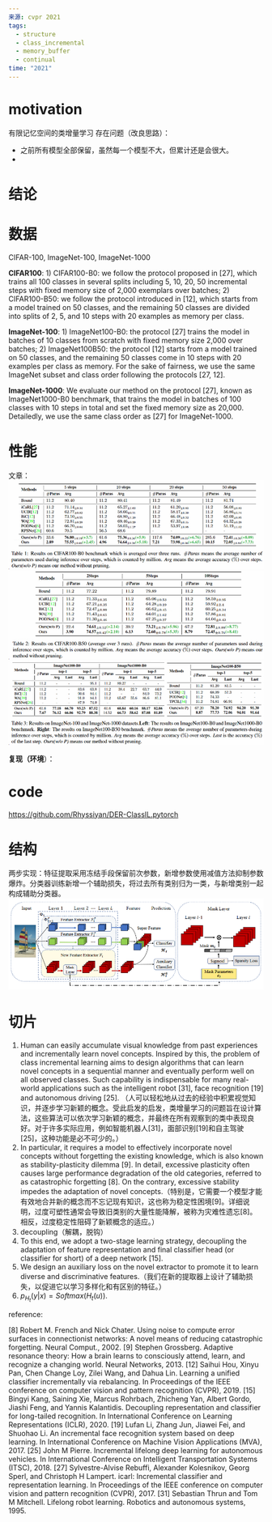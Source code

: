 ```yaml
---
来源: cvpr 2021
tags:
  - structure
  - class_incremental
  - memory_buffer
  - continual
time: "2021"
---
```

# motivation

有限记忆空间的类增量学习
存在问题（改良思路）： 
- 之前所有模型全部保留，虽然每一个模型不大，但累计还是会很大。
- 
# 结论


# 数据

CIFAR-100, ImageNet-100, ImageNet-1000

**CIFAR100**: 1) CIFAR100-B0: we follow the protocol proposed in [27], which trains all 100 classes in several splits including 5, 10, 20, 50 incremental steps with fixed memory size of 2,000 exemplars over batches; 2) CIFAR100-B50: we follow the protocol introduced in [12], which starts from a model trained on 50 classes, and the remaining 50 classes are divided into splits of 2, 5, and 10 steps with 20 examples as memory per class. 

**ImageNet-100**: 1) ImageNet100-B0: the protocol [27] trains the model in batches of 10 classes from scratch with fixed memory size 2,000 over batches; 2) ImageNet100B50: the protocol [12] starts from a model trained on 50 classes, and the remaining 50 classes come in 10 steps with 20 examples per class as memory. For the sake of fairness, we use the same ImageNet subset and class order following the protocols [27, 12]. 

**ImageNet-1000**: We evaluate our method on the protocol [27], known as ImageNet1000-B0 benchmark, that trains the model in batches of 100 classes with 10 steps in total and set the fixed memory size as 20,000. Detailedly, we use the same class order as [27] for ImageNet-1000.

# 性能

文章：
![](images/Pasted_image_20250309170727.png)
![](images/Pasted_image_20250309170754.png)
![](images/Pasted_image_20250309172905.png)

**复现（环境**）：

# code

https://github.com/Rhyssiyan/DER-ClassIL.pytorch
# 结构

两步实现：特征提取采用冻结手段保留前次参数，新增参数使用减值方法抑制参数爆炸。分类器训练新增一个辅助损失，将过去所有类别归为一类，与新增类别一起构成辅助分类器。
![](images/Pasted_image_20250307172552.png)

# 切片

1. Human can easily accumulate visual knowledge from past experiences and incrementally learn novel concepts. Inspired by this, the problem of class incremental learning aims to design algorithms that can learn novel concepts in a sequential manner and eventually perform well on all observed classes. Such capability is indispensable for many real-world applications such as the intelligent robot [31], face recognition [19] and autonomous driving [25]. （人可以轻松地从过去的经验中积累视觉知识，并逐步学习新颖的概念。受此启发的启发，类增量学习的问题旨在设计算法，这些算法可以依次学习新颖的概念，并最终在所有观察到的类中表现良好。对于许多实际应用，例如智能机器人[31]，面部识别[19]和自主驾驶[25]，这种功能是必不可少的。）
2. In particular, it requires a model to effectively incorporate novel concepts without forgetting the existing knowledge, which is also known as stability-plasticity dilemma [9]. In detail, excessive plasticity often causes large performance degradation of the old categories, referred to as catastrophic forgetting [8]. On the contrary, excessive stability impedes the adaptation of novel concepts.（特别是，它需要一个模型才能有效地合并新的概念而不忘记现有知识，这也称为稳定性困境[9]。详细说明，过度可塑性通常会导致旧类别的大量性能降解，被称为灾难性遗忘[8]。相反，过度稳定性阻碍了新颖概念的适应。）
3. decoupling（解耦，脱钩）
4. To this end, we adopt a two-stage learning strategy, decoupling the adaptation of feature representation and final classifier head (or classifier for short) of a deep network [15].
5. We design an auxiliary loss on the novel extractor to promote it to learn diverse and discriminative features.（我们在新的提取器上设计了辅助损失，以促进它以学习多样化和有区别的特征。）
6. $p_{H_t}(y|x) = Softmax(H_t(u))$.


reference:

[8] Robert M. French and Nick Chater. Using noise to compute error surfaces in connectionist networks: A novel means of reducing catastrophic forgetting. Neural Comput., 2002.
[9] Stephen Grossberg. Adaptive resonance theory: How a brain learns to consciously attend, learn, and recognize a changing world. Neural Networks, 2013.
[12] Saihui Hou, Xinyu Pan, Chen Change Loy, Zilei Wang, and Dahua Lin. Learning a unified classifier incrementally via rebalancing. In Proceedings of the IEEE conference on computer vision and pattern recognition (CVPR), 2019.
[15] Bingyi Kang, Saining Xie, Marcus Rohrbach, Zhicheng Yan, Albert Gordo, Jiashi Feng, and Yannis Kalantidis. Decoupling representation and classifier for long-tailed recognition. In International Conference on Learning Representations (ICLR), 2020.
[19] Lufan Li, Zhang Jun, Jiawei Fei, and Shuohao Li. An incremental face recognition system based on deep learning. In International Conference on Machine Vision Applications (MVA), 2017.
[25] John M Pierre. Incremental lifelong deep learning for autonomous vehicles. In International Conference on Intelligent Transportation Systems (ITSC), 2018.
[27] Sylvestre-Alvise Rebuffi, Alexander Kolesnikov, Georg Sperl, and Christoph H Lampert. icarl: Incremental classifier and representation learning. In Proceedings of the IEEE conference on computer vision and pattern recognition (CVPR), 2017.
[31] Sebastian Thrun and Tom M Mitchell. Lifelong robot learning. Robotics and autonomous systems, 1995.
